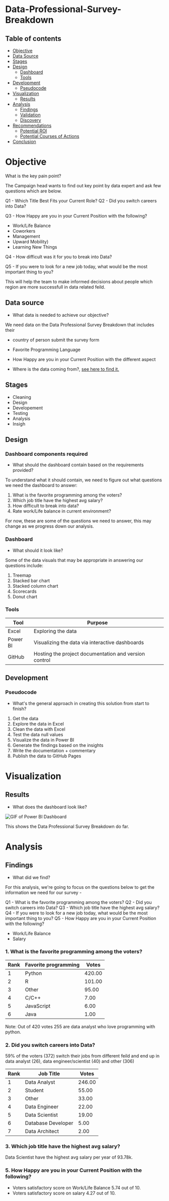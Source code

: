 # Data-Professional-Survey-Breakdown

## Table of contents 

- [Objective](#objective)
- [Data Source](#data-source)
- [Stages](#stages)
- [Design](#design)
  - [Dashboard](#dashboard)
  - [Tools](#tools)
- [Development](#development)
  - [Pseudocode](#pseudocode)
- [Visualization](#visualization)
  - [Results](#results)
- [Analysis](#analysis)
  - [Findings](#findings)
  - [Validation](#validation)
  - [Discovery](#discovery)
- [Recommendations](#recommendations)
  - [Potential ROI](#potential-roi)
  - [Potential Courses of Actions](#potential-courses-of-actions)
- [Conclusion](#conclusion)


# Objective 

What is the key pain point? 

The Campaign head wants to find out key point by data expert and ask few questions which are below.

Q1 - Which Title Best Fits your Current Role?
Q2 - Did you switch careers into Data?

Q3 - How Happy are you in your Current Position with the following?
- Work/Life Balance
- Coworkers 
- Management
- Upward Mobility)
- Learning New Things

Q4 - How difficult was it for you to break into Data?

Q5 - If you were to look for a new job today, what would be the most important thing to you?

This will help the team to make informed decisions about people which region are more successfull in data related feild.

## Data source 

- What data is needed to achieve our objective?

We need data on the Data Professional Survey Breakdown that includes their 
- country of person submit the survey form
- Favorite Programming Language
- How Happy are you in your Current Position with the different aspect

- Where is the data coming from?, [see here to find it.](https://github.com/Syed-Ammad-99/Data-Professional-Survey-Breakdown/blob/main/data%20file.xlsx)

## Stages

- Cleaning
- Design
- Developement
- Testing
- Analysis
- Insigh 
 

## Design 

### Dashboard components required 
- What should the dashboard contain based on the requirements provided?

To understand what it should contain, we need to figure out what questions we need the dashboard to answer:

1. What is the favorite programming among the voters?
2. Which job title have the highest avg salary?
3. How difficult to break into data?
4. Rate work/Life balance in current environment?

For now, these are some of the questions we need to answer, this may change as we progress down our analysis. 


### Dashboard

- What should it look like? 

Some of the data visuals that may be appropriate in answering our questions include:

1. Treemap
2. Stacked bar chart
3. Stacked column chart
4. Scorecards
5. Donut chart 


### Tools 

| Tool | Purpose |
| --- | --- |
| Excel | Exploring the data |
| Power BI | Visualizing the data via interactive dashboards |
| GitHub | Hosting the project documentation and version control |

## Development

### Pseudocode

- What's the general approach in creating this solution from start to finish?

1. Get the data
2. Explore the data in Excel
4. Clean the data with Excel
5. Test the data null values
6. Visualize the data in Power BI
7. Generate the findings based on the insights
8. Write the documentation + commentary
9. Publish the data to GitHub Pages

# Visualization 

## Results

- What does the dashboard look like?

![GIF of Power BI Dashboard](img.png)

This shows the Data Professional Survey Breakdown do far. 


# Analysis 

## Findings

- What did we find?

For this analysis, we're going to focus on the questions below to get the information we need for our survey - 

Q1 - What is the favorite programming among the voters?
Q2 - Did you switch careers into Data?
Q3 - Which job title have the highest avg salary?
Q4 - If you were to look for a new job today, what would be the most important thing to you?
Q5 - How Happy are you in your Current Position with the following?
- Work/Life Balance
- Salary
  
### 1. What is the favorite programming among the voters?

| Rank | Favorite programming | Votes  |
|------|----------------------|------- |
| 1    | Python               | 420.00 |
| 2    | R                    | 101.00 |
| 3    | Other                | 95.00  |
| 4    | C/C++                | 7.00   |
| 5    | JavaScript           | 6.00   |
| 6    | Java                 | 1.00   |

Note: Out of 420 votes 255 are data analyst who love programming with python.

### 2. Did you switch careers into Data?

59% of the voters (372) switch their jobs from different feild and end up in data analyst (26), data engineer/scientist (40) and other (306)

| Rank | Job Title      | Votes |
|------|--------------- |-------|
| 1    | Data Analyst   | 246.00|
| 2    | Student        | 55.00 |
| 3    | Other          | 33.00 |
| 4    | Data Engineer  | 22.00 |
| 5    | Data Scientist | 19.00 |
| 6    | Database Developer | 5.00 |
| 7    | Data Architect | 2.00 |

### 3. Which job title have the highest avg salary?

Data Scientist have the highest avg salary per year of 93.78k.

### 5. How Happy are you in your Current Position with the following?
- Voters satisfactory score on Work/Life Balance 5.74 out of 10.
- Voters satisfactory score on salary 4.27 out of 10.
